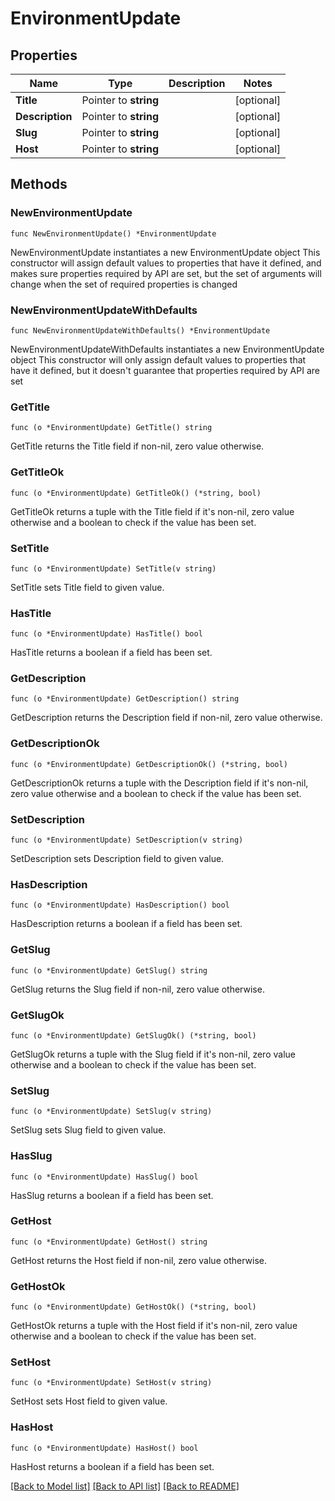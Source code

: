 # EnvironmentUpdate

## Properties

Name | Type | Description | Notes
------------ | ------------- | ------------- | -------------
**Title** | Pointer to **string** |  | [optional] 
**Description** | Pointer to **string** |  | [optional] 
**Slug** | Pointer to **string** |  | [optional] 
**Host** | Pointer to **string** |  | [optional] 

## Methods

### NewEnvironmentUpdate

`func NewEnvironmentUpdate() *EnvironmentUpdate`

NewEnvironmentUpdate instantiates a new EnvironmentUpdate object
This constructor will assign default values to properties that have it defined,
and makes sure properties required by API are set, but the set of arguments
will change when the set of required properties is changed

### NewEnvironmentUpdateWithDefaults

`func NewEnvironmentUpdateWithDefaults() *EnvironmentUpdate`

NewEnvironmentUpdateWithDefaults instantiates a new EnvironmentUpdate object
This constructor will only assign default values to properties that have it defined,
but it doesn't guarantee that properties required by API are set

### GetTitle

`func (o *EnvironmentUpdate) GetTitle() string`

GetTitle returns the Title field if non-nil, zero value otherwise.

### GetTitleOk

`func (o *EnvironmentUpdate) GetTitleOk() (*string, bool)`

GetTitleOk returns a tuple with the Title field if it's non-nil, zero value otherwise
and a boolean to check if the value has been set.

### SetTitle

`func (o *EnvironmentUpdate) SetTitle(v string)`

SetTitle sets Title field to given value.

### HasTitle

`func (o *EnvironmentUpdate) HasTitle() bool`

HasTitle returns a boolean if a field has been set.

### GetDescription

`func (o *EnvironmentUpdate) GetDescription() string`

GetDescription returns the Description field if non-nil, zero value otherwise.

### GetDescriptionOk

`func (o *EnvironmentUpdate) GetDescriptionOk() (*string, bool)`

GetDescriptionOk returns a tuple with the Description field if it's non-nil, zero value otherwise
and a boolean to check if the value has been set.

### SetDescription

`func (o *EnvironmentUpdate) SetDescription(v string)`

SetDescription sets Description field to given value.

### HasDescription

`func (o *EnvironmentUpdate) HasDescription() bool`

HasDescription returns a boolean if a field has been set.

### GetSlug

`func (o *EnvironmentUpdate) GetSlug() string`

GetSlug returns the Slug field if non-nil, zero value otherwise.

### GetSlugOk

`func (o *EnvironmentUpdate) GetSlugOk() (*string, bool)`

GetSlugOk returns a tuple with the Slug field if it's non-nil, zero value otherwise
and a boolean to check if the value has been set.

### SetSlug

`func (o *EnvironmentUpdate) SetSlug(v string)`

SetSlug sets Slug field to given value.

### HasSlug

`func (o *EnvironmentUpdate) HasSlug() bool`

HasSlug returns a boolean if a field has been set.

### GetHost

`func (o *EnvironmentUpdate) GetHost() string`

GetHost returns the Host field if non-nil, zero value otherwise.

### GetHostOk

`func (o *EnvironmentUpdate) GetHostOk() (*string, bool)`

GetHostOk returns a tuple with the Host field if it's non-nil, zero value otherwise
and a boolean to check if the value has been set.

### SetHost

`func (o *EnvironmentUpdate) SetHost(v string)`

SetHost sets Host field to given value.

### HasHost

`func (o *EnvironmentUpdate) HasHost() bool`

HasHost returns a boolean if a field has been set.


[[Back to Model list]](../README.md#documentation-for-models) [[Back to API list]](../README.md#documentation-for-api-endpoints) [[Back to README]](../README.md)


